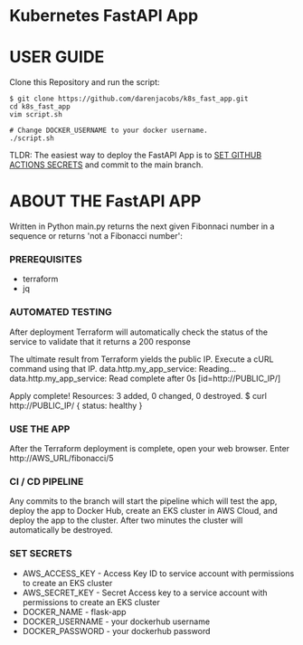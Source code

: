 # Kubernetes FastAPI App


# USER GUIDE

Clone this Repository and run the script:
```console
$ git clone https://github.com/darenjacobs/k8s_fast_app.git
cd k8s_fast_app
vim script.sh

# Change DOCKER_USERNAME to your docker username.
./script.sh
```

TLDR:
The easiest way to deploy the FastAPI App is to [SET GITHUB ACTIONS SECRETS](#set-secrets) and commit to the main branch.


# ABOUT THE FastAPI APP
Written in Python main.py returns the next given Fibonnaci number in a sequence or returns 'not a Fibonacci number':

### PREREQUISITES
- terraform
- jq

### AUTOMATED TESTING
After deployment Terraform will automatically check the status of the service to validate that it returns a 200 response

The ultimate result from Terraform yields the public IP. Execute a cURL command using that IP.
data.http.my_app_service: Reading...
data.http.my_app_service: Read complete after 0s [id=http://PUBLIC_IP/]

Apply complete! Resources: 3 added, 0 changed, 0 destroyed.
$ curl http://PUBLIC_IP/
{
status: healthy
}

### USE THE APP
After the Terraform deployment is complete, open your web browser.
Enter http://AWS_URL/fibonacci/5


### CI / CD PIPELINE
Any commits to the branch will start the pipeline which will test the app, deploy the app to Docker Hub, create an EKS cluster in AWS Cloud, and deploy the app to the cluster.
After two minutes the cluster will automatically be destroyed.


### SET SECRETS
- AWS_ACCESS_KEY - Access Key ID to service account with permissions to create an EKS cluster
- AWS_SECRET_KEY - Secret Access key to a service account with permissions to create an EKS  cluster
- DOCKER_NAME - flask-app
- DOCKER_USERNAME - your dockerhub username
- DOCKER_PASSWORD - your dockerhub password

